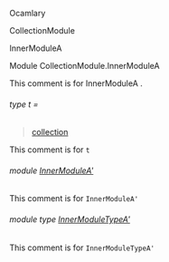 Ocamlary

CollectionModule

InnerModuleA

Module CollectionModule.InnerModuleA

This comment is for InnerModuleA .

<a id="type-t"></a>

###### type t =

> [collection](Ocamlary.CollectionModule.md#type-collection)


This comment is for `t`

<a id="module-InnerModuleA'"></a>

###### module [InnerModuleA'](Ocamlary.CollectionModule.InnerModuleA.InnerModuleA'.md)

This comment is for `InnerModuleA'`

<a id="module-type-InnerModuleTypeA'"></a>

###### module type [InnerModuleTypeA'](Ocamlary.CollectionModule.InnerModuleA.module-type-InnerModuleTypeA'.md)

This comment is for `InnerModuleTypeA'`